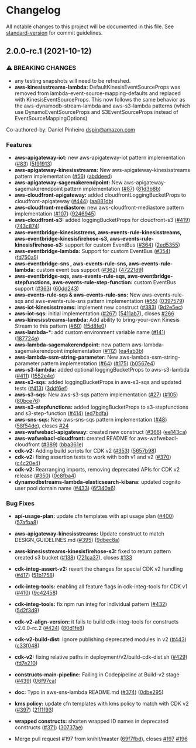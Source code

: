 # Changelog

All notable changes to this project will be documented in this file. See [standard-version](https://github.com/conventional-changelog/standard-version) for commit guidelines.

## 2.0.0-rc.1 (2021-10-12)


### ⚠ BREAKING CHANGES

* any testing snapshots will need to be refreshed.
* **aws-kinesisstreams-lambda:** DefaultKinesisEventSourceProps was removed from lambda-event-source-mapping-defaults and replaced with KinesisEventSourceProps. This now follows the same behavior as the aws-dynamodb-stream-lambda and aws-s3-lambda patterns (which use DynamoEventSourceProps and S3EventSourceProps instead of EventSourceMappingOptions)

Co-authored-by: Daniel Pinheiro <dspin@amazon.com>

### Features

* **aws-apigateway-iot:** new aws-apigateway-iot pattern implementation ([#83](https://github.com/awslabs/aws-solutions-constructs/issues/83)) ([5f91913](https://github.com/awslabs/aws-solutions-constructs/commit/5f919135a9e2a2688d6ca277e6af846b614d8e92))
* **aws-apigateway-kinesisstreams:** New aws-apigateway-kinesisstreams pattern implementation ([#56](https://github.com/awslabs/aws-solutions-constructs/issues/56)) ([abddeed](https://github.com/awslabs/aws-solutions-constructs/commit/abddeed6ae0d60f2af5a89aee170696bb4677810))
* **aws-apigateway-sagemakerendpoint:** New aws-apigateway-sagemakerendpoint pattern implementation ([#87](https://github.com/awslabs/aws-solutions-constructs/issues/87)) ([81d3b8b](https://github.com/awslabs/aws-solutions-constructs/commit/81d3b8b8ed9eabd4f2adbdc63d607975990c62ea))
* **aws-cloudfront-apigateway:** added cloudfrontLoggingBucketProps to cloudfront-apigateway ([#444](https://github.com/awslabs/aws-solutions-constructs/issues/444)) ([aa881db](https://github.com/awslabs/aws-solutions-constructs/commit/aa881db0c3cccc9cbcbd3e1c8be39ac093ebf2c5))
* **aws-cloudfront-mediastore:** new aws-cloudfront-mediastore pattern implementation ([#107](https://github.com/awslabs/aws-solutions-constructs/issues/107)) ([9246945](https://github.com/awslabs/aws-solutions-constructs/commit/9246945881010af144574e303792b5135c8e762c))
* **aws-cloudfront-s3:** added loggingBucketProps for cloudfront-s3 ([#419](https://github.com/awslabs/aws-solutions-constructs/issues/419)) ([743c874](https://github.com/awslabs/aws-solutions-constructs/commit/743c87485b5f173243423fa598a3f34e2eaacc16))
* **aws-eventbridge-kinesisstrems, aws-events-rule-kinesisstreams, aws-eventbridge-kinesisfirehose-s3, aws-events-rule-kinesisfirehose-s3:** support for custom EventBus ([#364](https://github.com/awslabs/aws-solutions-constructs/issues/364)) ([2ed5355](https://github.com/awslabs/aws-solutions-constructs/commit/2ed535576a3ecf9a4e425e63bfa11d52191491a2))
* **aws-eventbridge-lambda:**  Support for custom EventBus ([#354](https://github.com/awslabs/aws-solutions-constructs/issues/354)) ([fd750a5](https://github.com/awslabs/aws-solutions-constructs/commit/fd750a5fc02f23728214bba5ca2909c99cc6adb4))
* **aws-eventbridge-sns , aws-events-rule-sns, aws-events-rule-lambda:** custom event bus support ([#362](https://github.com/awslabs/aws-solutions-constructs/issues/362)) ([47221d9](https://github.com/awslabs/aws-solutions-constructs/commit/47221d9dfa2de30c9c33c74eff62a150cb477db0))
* **aws-eventbridge-sqs, aws-events-rule-sqs, aws-eventbridge-stepfunctions, aws-events-rule-step-function:** custom EventBus support ([#363](https://github.com/awslabs/aws-solutions-constructs/issues/363)) ([60dd243](https://github.com/awslabs/aws-solutions-constructs/commit/60dd24384f38fa39ce120c008ab7ce05964cd15e))
* **aws-events-rule-sqs & aws-events-rule-sns:** New aws-events-rule-sqs and aws-events-rule-sns pattern implementation ([#55](https://github.com/awslabs/aws-solutions-constructs/issues/55)) ([0397579](https://github.com/awslabs/aws-solutions-constructs/commit/03975799433bee20dab9884724a85aa0c669158d))
* **aws-iot-kinesisstreams:** implement new construct ([#383](https://github.com/awslabs/aws-solutions-constructs/issues/383)) ([9d2e5ec](https://github.com/awslabs/aws-solutions-constructs/commit/9d2e5ec2db2ce70d0498bbd133eaf4ed0c922157))
* **aws-iot-sqs:** initial implementation ([#267](https://github.com/awslabs/aws-solutions-constructs/issues/267)) ([5411ab7](https://github.com/awslabs/aws-solutions-constructs/commit/5411ab73301f85ff7a5df1e6425996e2c6e8ffb5)), closes [#266](https://github.com/awslabs/aws-solutions-constructs/issues/266)
* **aws-kinesisstreams-lambda:** Add ability to bring-your-own Kinesis Stream to this pattern ([#60](https://github.com/awslabs/aws-solutions-constructs/issues/60)) ([f5d8fe0](https://github.com/awslabs/aws-solutions-constructs/commit/f5d8fe077c5d3f3c8334c1cf1a16b5cd9a637a64))
* **aws-lambda-*:** add custom environment variable name ([#141](https://github.com/awslabs/aws-solutions-constructs/issues/141)) ([187724e](https://github.com/awslabs/aws-solutions-constructs/commit/187724e16c648824ff75fa40d6b0d13dce50b150))
* **aws-lambda-sagemakerendpoint:** new pattern aws-lambda-sagemakerendpoint implementation ([#112](https://github.com/awslabs/aws-solutions-constructs/issues/112)) ([ea4ab3b](https://github.com/awslabs/aws-solutions-constructs/commit/ea4ab3b71299417cd58177c55dce8a477a4bb2a8))
* **aws-lambda-ssm-string-parameter:** New aws-lambda-ssm-string-parameter pattern implementation ([#64](https://github.com/awslabs/aws-solutions-constructs/issues/64)) ([#175](https://github.com/awslabs/aws-solutions-constructs/issues/175)) ([b0567e4](https://github.com/awslabs/aws-solutions-constructs/commit/b0567e4bd5f5204c7441a4036fdd8b8aa2472975))
* **aws-s3-lambda:** added optional loggingBucketProps to aws-s3-lambda ([#411](https://github.com/awslabs/aws-solutions-constructs/issues/411)) ([1552e4e](https://github.com/awslabs/aws-solutions-constructs/commit/1552e4e485ac89cc959ad810526ab4d7aac48210))
* **aws-s3-sqs:** added loggingBucketProps in aws-s3-sqs and updated tests ([#413](https://github.com/awslabs/aws-solutions-constructs/issues/413)) ([3ddf6ef](https://github.com/awslabs/aws-solutions-constructs/commit/3ddf6efcc8de2d78aa2bba4b173089052e3b7956))
* **aws-s3-sqs:** New aws-s3-sqs pattern implementation ([#27](https://github.com/awslabs/aws-solutions-constructs/issues/27)) ([#105](https://github.com/awslabs/aws-solutions-constructs/issues/105)) ([80bce76](https://github.com/awslabs/aws-solutions-constructs/commit/80bce76077117df069b6c4a0ed8a31de8717838c))
* **aws-s3-stepfunctions:** added loggingBucketProps to s3-stepfunctions and s3-step-function ([#414](https://github.com/awslabs/aws-solutions-constructs/issues/414)) ([ed7bdfa](https://github.com/awslabs/aws-solutions-constructs/commit/ed7bdfa055b5b9555d5c0c8bb488e78669a85b6a))
* **aws-sns-sqs:** New aws-sns-sqs pattern implementation ([#48](https://github.com/awslabs/aws-solutions-constructs/issues/48)) ([58f54de](https://github.com/awslabs/aws-solutions-constructs/commit/58f54de71b6aa18b130866f10462f65c2b5a80bd)), closes [#24](https://github.com/awslabs/aws-solutions-constructs/issues/24)
* **aws-wafwebacl-apigateway:** created new construct ([#366](https://github.com/awslabs/aws-solutions-constructs/issues/366)) ([ee143ca](https://github.com/awslabs/aws-solutions-constructs/commit/ee143ca595784c2011c32cdc1d23766c7b4581e2))
* **aws-wafwebacl-cloudfront:** created README for aws-wafwebacl-cloudfront ([#389](https://github.com/awslabs/aws-solutions-constructs/issues/389)) ([bba361e](https://github.com/awslabs/aws-solutions-constructs/commit/bba361eb9c486af272fce4f8352c667e4e04cfa7))
* **cdk-v2:** Adding build scripts for CDK v2 ([#353](https://github.com/awslabs/aws-solutions-constructs/issues/353)) ([5657b98](https://github.com/awslabs/aws-solutions-constructs/commit/5657b98ee3e5d999fe65448ae3d3095649937650))
* **cdk-v2:** fixing assertion tests to work with both v1 and v2 ([#370](https://github.com/awslabs/aws-solutions-constructs/issues/370)) ([c4c20e4](https://github.com/awslabs/aws-solutions-constructs/commit/c4c20e46ee253ac06629a4d38a07093c46b9905c))
* **cdk-v2:** Rearranging imports, removing deprecated APIs for CDK v2 release ([#350](https://github.com/awslabs/aws-solutions-constructs/issues/350)) ([0c8fba4](https://github.com/awslabs/aws-solutions-constructs/commit/0c8fba44001fedd549923ac16972b7779e1cdeaf))
* **dynamodbstreams-lambda-elasticsearch-kibana:** updated cognito user pool domain name ([#433](https://github.com/awslabs/aws-solutions-constructs/issues/433)) ([6f340a6](https://github.com/awslabs/aws-solutions-constructs/commit/6f340a6e6c10148ca40812a1b36c49cc2eb210da))


### Bug Fixes

* **api-usage-plan:** update cfn templates with api usage plan ([#400](https://github.com/awslabs/aws-solutions-constructs/issues/400)) ([57afba8](https://github.com/awslabs/aws-solutions-constructs/commit/57afba81ce0d9a8cc53c764daa7d9ea573ba1ef8))
* **aws-apigateway-kinesisstreams:** Update construct to match DESIGN_GUIDELINES.md ([#395](https://github.com/awslabs/aws-solutions-constructs/issues/395)) ([9dbec8a](https://github.com/awslabs/aws-solutions-constructs/commit/9dbec8a0365b28c3e0ee279ded0dfaa42a319d3b))
* **aws-kinesisstreams-kinesisfirehose-s3:** fixed to return pattern created s3 bucket ([#138](https://github.com/awslabs/aws-solutions-constructs/issues/138)) ([721ca37](https://github.com/awslabs/aws-solutions-constructs/commit/721ca375e6ca9b08e8093e7cb8f839c737de6322)), closes [#133](https://github.com/awslabs/aws-solutions-constructs/issues/133)
* **cdk-integ-assert-v2:** revert the changes for special CDK v2 handling ([#417](https://github.com/awslabs/aws-solutions-constructs/issues/417)) ([51b1758](https://github.com/awslabs/aws-solutions-constructs/commit/51b1758956541e76cb07fc2d826eb7b602fe806a))
* **cdk-integ-tools:** enabling all feature flags in cdk-integ-tools for CDK v1 ([#410](https://github.com/awslabs/aws-solutions-constructs/issues/410)) ([9c42458](https://github.com/awslabs/aws-solutions-constructs/commit/9c4245854c966fb4162fc12a99ee2afbc56c49d1))
* **cdk-integ-tools:** fix npm run integ for individual pattern ([#432](https://github.com/awslabs/aws-solutions-constructs/issues/432)) ([5d2f3d9](https://github.com/awslabs/aws-solutions-constructs/commit/5d2f3d900f9c50ec9f041c72911615d3dbe9d908))
* **cdk-v2-align-version:** it fails to build cdk-integ-tools for constructs v2.0.0-rc.2 ([#424](https://github.com/awslabs/aws-solutions-constructs/issues/424)) ([80d1fe8](https://github.com/awslabs/aws-solutions-constructs/commit/80d1fe8b48580dd2ec7ab0d46b7636ed159e0478))
* **cdk-v2-build-dist:** Ignore publishing deprecated modules in v2 ([#443](https://github.com/awslabs/aws-solutions-constructs/issues/443)) ([c33f048](https://github.com/awslabs/aws-solutions-constructs/commit/c33f0484b1bb1d894730a5e3343d3f354c7a031e))
* **cdk-v2:** fixing relative paths in deployment/v2/build-cdk-dist.sh ([#429](https://github.com/awslabs/aws-solutions-constructs/issues/429)) ([fd7e210](https://github.com/awslabs/aws-solutions-constructs/commit/fd7e2108fc9c57b8bc94a94002ca0351d9479e81))
* **constructs-main-pipeline:** Failing in Codepipeline at Build-v2 stage ([#439](https://github.com/awslabs/aws-solutions-constructs/issues/439)) ([06f97ca](https://github.com/awslabs/aws-solutions-constructs/commit/06f97ca5f3b974c1092850bf90a6229dd3622995))
* **doc:** Typo in aws-sns-lambda README.md ([#374](https://github.com/awslabs/aws-solutions-constructs/issues/374)) ([0dbe295](https://github.com/awslabs/aws-solutions-constructs/commit/0dbe295bae4f24bb599168b2a0f014fdae69c41c))
* **kms policy:** update cfn templates with kms policy to match with CDK v2 ([#397](https://github.com/awslabs/aws-solutions-constructs/issues/397)) ([21f1f93](https://github.com/awslabs/aws-solutions-constructs/commit/21f1f932e5651e108e5995e89d8bc1c6282dd4f3))
* **wrapped constructs:** shorten wrapped ID names in deprecated constructs ([#371](https://github.com/awslabs/aws-solutions-constructs/issues/371)) ([30737ae](https://github.com/awslabs/aws-solutions-constructs/commit/30737ae187b0231ec8e74e0f9abba59bd5c915a9))


* Merge pull request #197 from knihit/master ([69f7fbd](https://github.com/awslabs/aws-solutions-constructs/commit/69f7fbdde5d3d7cf699ee2098db42ade676073d8)), closes [#197](https://github.com/awslabs/aws-solutions-constructs/issues/197) [#196](https://github.com/awslabs/aws-solutions-constructs/issues/196)
